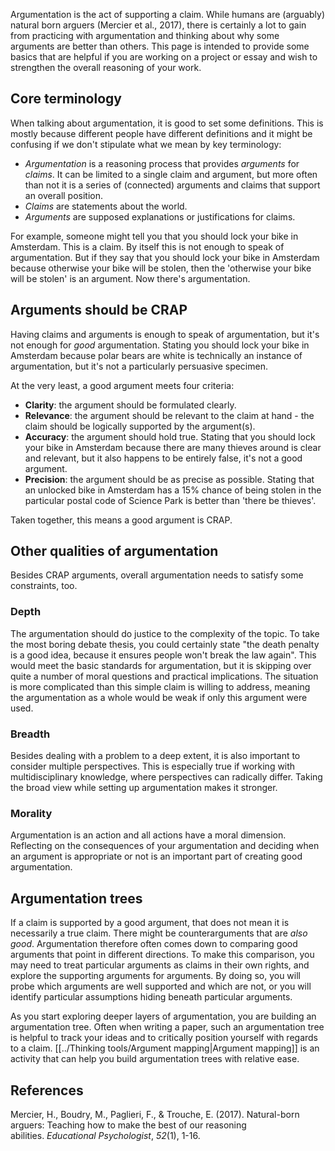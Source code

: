 Argumentation is the act of supporting a claim. While humans are (arguably) natural born arguers (Mercier et al., 2017), there is certainly a lot to gain from practicing with argumentation and thinking about why some arguments are better than others. This page is intended to provide some basics that are helpful if you are working on a project or essay and wish to strengthen the overall reasoning of your work.

## Core terminology
When talking about argumentation, it is good to set some definitions. This is mostly because different people have different definitions and it might be confusing if we don't stipulate what we mean by key terminology:

- *Argumentation* is a reasoning process that provides *arguments* for *claims*. It can be limited to a single claim and argument, but more often than not it is a series of (connected) arguments and claims that support an overall position.
- *Claims* are statements about the world.
- *Arguments* are supposed explanations or justifications for claims.

For example, someone might tell you that you should lock your bike in Amsterdam. This is a claim. By itself this is not enough to speak of argumentation. But if they say that you should lock your bike in Amsterdam because otherwise your bike will be stolen, then the 'otherwise your bike will be stolen' is an argument. Now there's argumentation.

## Arguments should be CRAP
Having claims and arguments is enough to speak of argumentation, but it's not enough for *good* argumentation. Stating you should lock your bike in Amsterdam because polar bears are white is technically an instance of argumentation, but it's not a particularly persuasive specimen.

At the very least, a good argument meets four criteria:

- **Clarity**: the argument should be formulated clearly.
- **Relevance**: the argument should be relevant to the claim at hand - the claim should be logically supported by the argument(s).
- **Accuracy**: the argument should hold true. Stating that you should lock your bike in Amsterdam because there are many thieves around is clear and relevant, but it also happens to be entirely false, it's not a good argument.
- **Precision**: the argument should be as precise as possible. Stating that an unlocked bike in Amsterdam has a 15% chance of being stolen in the particular postal code of Science Park is better than 'there be thieves'.

Taken together, this means a good argument is CRAP.
## Other qualities of argumentation
Besides CRAP arguments, overall argumentation needs to satisfy some constraints, too.
### Depth
The argumentation should do justice to the complexity of the topic. To take the most boring debate thesis, you could certainly state "the death penalty is a good idea, because it ensures people won't break the law again". This would meet the basic standards for argumentation, but it is skipping over quite a number of moral questions and practical implications. The situation is more complicated than this simple claim is willing to address, meaning the argumentation as a whole would be weak if only this argument were used.
### Breadth
Besides dealing with a problem to a deep extent, it is also important to consider multiple perspectives. This is especially true if working with multidisciplinary knowledge, where perspectives can radically differ. Taking the broad view while setting up argumentation makes it stronger.
### Morality
Argumentation is an action and all actions have a moral dimension. Reflecting on the consequences of your argumentation and deciding when an argument is appropriate or not is an important part of creating good argumentation. 

## Argumentation trees
If a claim is supported by a good argument, that does not mean it is necessarily a true claim. There might be counterarguments that are *also good*. Argumentation therefore often comes down to comparing good arguments that point in different directions. To make this comparison, you may need to treat particular arguments as claims in their own rights, and explore the supporting arguments for arguments. By doing so, you will probe which arguments are well supported and which are not, or you will identify particular assumptions hiding beneath particular arguments.

As you start exploring deeper layers of argumentation, you are building an argumentation tree. Often when writing a paper, such an argumentation tree is helpful to track your ideas and to critically position yourself with regards to a claim. [[../Thinking tools/Argument mapping|Argument mapping]] is an activity that can help you build argumentation trees with relative ease.

## References

Mercier, H., Boudry, M., Paglieri, F., & Trouche, E. (2017). Natural-born arguers: Teaching how to make the best of our reasoning abilities. _Educational Psychologist_, _52_(1), 1-16.
